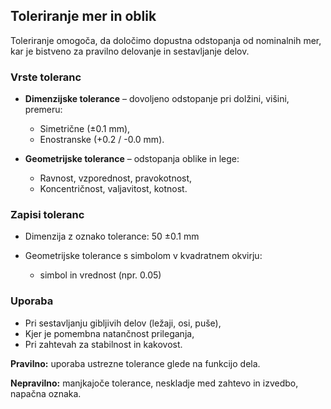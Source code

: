 ## Toleriranje mer in oblik

Toleriranje omogoča, da določimo dopustna odstopanja od nominalnih mer, kar je bistveno za pravilno delovanje in sestavljanje delov.

### Vrste toleranc

* **Dimenzijske tolerance** – dovoljeno odstopanje pri dolžini, višini, premeru:

  * Simetrične (±0.1 mm),
  * Enostranske (+0.2 / -0.0 mm).

* **Geometrijske tolerance** – odstopanja oblike in lege:

  * Ravnost, vzporednost, pravokotnost,
  * Koncentričnost, valjavitost, kotnost.

### Zapisi toleranc

* Dimenzija z oznako tolerance: 50 ±0.1 mm
* Geometrijske tolerance s simbolom v kvadratnem okvirju:

  * simbol in vrednost (npr. 0.05)

### Uporaba

* Pri sestavljanju gibljivih delov (ležaji, osi, puše),
* Kjer je pomembna natančnost prileganja,
* Pri zahtevah za stabilnost in kakovost.

**Pravilno:** uporaba ustrezne tolerance glede na funkcijo dela.

**Nepravilno:** manjkajoče tolerance, neskladje med zahtevo in izvedbo, napačna oznaka.


